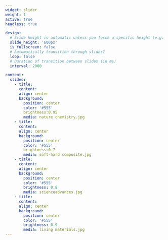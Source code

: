 ```yaml
---
widget: slider
weight: 1
active: true
headless: true

design:
  # Slide height is automatic unless you force a specific height (e.g. '400px')
  slide_height: '600px'
  is_fullscreen: false
  # Automatically transition through slides?
  loop: false
  # Duration of transition between slides (in ms)
  interval: 2000

content:
  slides:
    - title: 
      content: 
      align: center
      background:
        position: center
        color: '#555'
        brightness:0.95
        media: nature chemistry.jpg     
    - title: 
      content: 
      align: center
      background:
        position: center
        color: '#555'
        brightness:0.7
        media: soft-hard composite.jpg        
    - title: 
      content: 
      align: center
      background:
        position: center
        color: '#555'
        brightness: 0.8
        media: scienceadvances.jpg        
    - title: 
      content: 
      align: center
      background:
        position: center
        color: '#555'
        brightness: 0.9
        media: living materials.jpg
---
```

